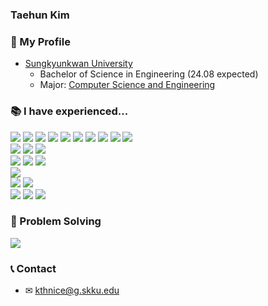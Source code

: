 ### Taehun Kim
<!--[![Hits](https://hits.seeyoufarm.com/api/count/incr/badge.svg?url=https%3A%2F%2Fgithub.com%2Fmistercoin818&count_bg=%2379C83D&title_bg=%23555555&icon=&icon_color=%23E7E7E7&title=hits&edge_flat=false)](https://hits.seeyoufarm.com)-->

### 📍 My Profile
<ul>
  <li><a href="https://www.skku.edu/skku/">Sungkyunkwan University</a> 
    <ul>
      <li> Bachelor of Science in Engineering (24.08 expected) </li>
      <li> Major: <a href="https://cse.skku.edu/cse/index.do">Computer Science and Engineering</a> </li>
    </ul>
  </li>
</ul>

### 📚 I have experienced...
<p>
<img src="https://img.shields.io/badge/Python-3776AB?style=for-the-badge&logo=Python&logoColor=white">
<img src="https://img.shields.io/badge/C-A8b9CC?style=for-the-badge&logo=C&logoColor=black">
<img src="https://img.shields.io/badge/C++-00599C?style=for-the-badge&logo=c%2B%2B&logoColor=white">
<img src="https://img.shields.io/badge/Java-FFFFFF?style=for-the-badge&logo=OpenJDK&logoColor=black">
<!--<img src="https://img.shields.io/badge/HTML-E34F26?style=for-the-badge&logo=HTML5&logoColor=white">
<img src="https://img.shields.io/badge/CSS-1572B6?style=for-the-badge&logo=CSS3&logoColor=white">-->
<img src="https://img.shields.io/badge/JavaScript-F7DF1E?style=for-the-badge&logo=JavaScript&logoColor=black">
<img src="https://img.shields.io/badge/TypeScript-3178C6?style=for-the-badge&logo=TypeScript&logoColor=black">
<img src="https://img.shields.io/badge/Kotlin-7F52FF?style=for-the-badge&logo=Kotlin&logoColor=white">
<img src="https://img.shields.io/badge/Dart-0175C2?style=for-the-badge&logo=Dart&logoColor=white">
<img src="https://img.shields.io/badge/C Sharp-239120?style=for-the-badge&logo=CSharp&logoColor=white">
<img src="https://img.shields.io/badge/Ocaml-EC6813?style=for-the-badge&logo=Ocaml&logoColor=white">
<br>
<img src="https://img.shields.io/badge/React-61DAFB?style=for-the-badge&logo=React&logoColor=black">
<img src="https://img.shields.io/badge/Android Studio-3DDC84?style=for-the-badge&logo=AndroidStudio&logoColor=white">
<img src="https://img.shields.io/badge/Flutter-02569B?style=for-the-badge&logo=Flutter&logoColor=white">
<br>
<img src="https://img.shields.io/badge/Node.js-339933?style=for-the-badge&logo=Node.js&logoColor=black">
<img src="https://img.shields.io/badge/Express-000000?style=for-the-badge&logo=Express&logoColor=white">
<img src="https://img.shields.io/badge/Spring Boot-6DB33F?style=for-the-badge&logo=SpringBoot&logoColor=white">
<br>
<img src="https://img.shields.io/badge/Unity-FFFFFF?style=for-the-badge&logo=Unity&logoColor=black">
<br>
<img src="https://img.shields.io/badge/MySQL-4479A1?style=for-the-badge&logo=MySQL&logoColor=white">
<img src="https://img.shields.io/badge/Oracle-F80000?style=for-the-badge&logo=Oracle&logoColor=white">
<br>
<img src="https://img.shields.io/badge/Git-F05032?style=for-the-badge&logo=Git&logoColor=white">
<img src="https://img.shields.io/badge/GitHub-181717?style=for-the-badge&logo=GitHub&logoColor=white">
<img src="https://img.shields.io/badge/Docker-2496ED?style=for-the-badge&logo=Docker&logoColor=white">
</p>

<!--
### 💡 Most Used Language 💡
<a href="https://github.com/mistercoin818">
    <img src="https://github-readme-stats.vercel.app/api/top-langs/?username=mistercoin818&layout=compact&show_icons=false&show_owner=mistercoin818&hide_title=false&theme=vue&hide=false" />
</a>
-->
<!--
### 💻 Coding Activity
<p>
<a href="https://github.com/mistercoin818/github-readme-stats">
<img src="https://github-readme-stats.vercel.app/api?username=mistercoin818&theme=dark&hide_border=false" text-align="center"/></div></a>
</p>
-->

<!--
[![GitHub stats](https://github-readme-stats.vercel.app/api?username=mistercoin818&theme=blueberry&hide_border=true)](https://github.com/mistercoin818/github-readme-stats) -->

### 🔑 Problem Solving
<p>
<a href="https://solved.ac/profile/kthnice/">
<img src="http://mazassumnida.wtf/api/v2/generate_badge?boj=kthnice"></a>
</p>

<!--
[![Solved.ac Profile](http://mazassumnida.wtf/api/v2/generate_badge?boj=kthnice)](https://solved.ac/kthnice/) -->

### 📞 Contact
- ✉ kthnice@g.skku.edu
